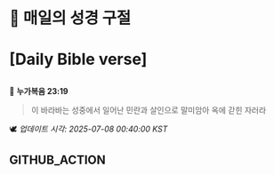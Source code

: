 # 🙏 매일의 성경 구절
# [Daily Bible verse]
##
<!-- START_BIBLE_VERSE -->
📖 **누가복음 23:19**
> 이 바라바는 성중에서 일어난 민란과 살인으로 말미암아 옥에 갇힌 자러라

🕊️ _업데이트 시각: 2025-07-08 00:40:00 KST_
  <!-- END_BIBLE_VERSE -->
## GITHUB_ACTION
